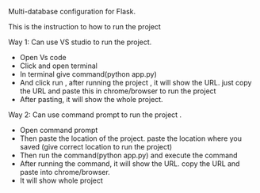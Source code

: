 Multi-database configuration for Flask.

This is the instruction to how to run the project

Way 1: Can use VS studio to run the project.
 - Open Vs code 
 - Click and open terminal
 - In terminal give command(python app.py)
 - And click run , after running the project , it will show the URL. just copy the URL and paste this in chrome/browser to run the project 
 - After pasting, it will show the whole project.

Way 2: Can use command prompt to run the project .
 - Open command prompt
 - Then paste the location of the project. paste the location where you saved (give correct location to run the project)
 - Then run the command(python app.py) and execute the command
 - After running the command, it will show the URL. copy the URL and paste into chrome/browser.
 - It will show whole project
